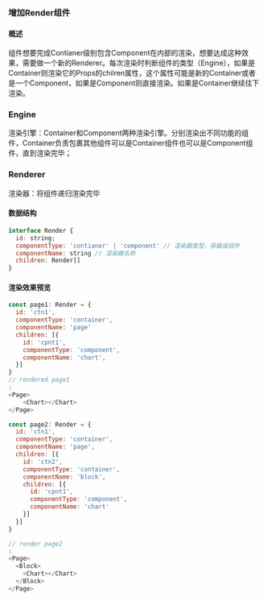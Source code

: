### 增加Render组件
#### 概述
组件想要完成Contianer级别包含Component在内部的渲染，想要达成这种效果，需要做一个新的Renderer。每次渲染时判断组件的类型（Engine），如果是Container则渲染它的Props的chilren属性，这个属性可能是新的Container或者是一个Component，如果是Component则直接渲染。如果是Container继续往下渲染。

### Engine
渲染引擎：Container和Component两种渲染引擎。分别渲染出不同功能的组件，Container负责包裹其他组件可以是Container组件也可以是Component组件，直到渲染完毕；

### Renderer
渲染器：将组件递归渲染完毕

#### 数据结构

```javascript
interface Render {
  id: string;
  componentType: 'contianer' | 'component' // 渲染器类型，容器或组件
  componentName: string // 渲染器名称
  children: Render[]
}
```

#### 渲染效果预览
```javascript
const page1: Render = {
  id: 'ctn1',
  componentType: 'container',
  componentName: 'page'
  children: [{
    id: 'cpnt1',
    componentType: 'component',
    componentName: 'chart',
  }]
}
// rendered page1
:
<Page>
    <Chart></Chart>
</Page>

const page2: Render = {
  id: 'ctn1',
  componentType: 'container',
  componentName: 'page',
  children: [{
    id: 'ctn2',
    componentType: 'container',
    componentName: 'block',
    children: [{
      id: 'cpnt1',
      componentType: 'component',
      componentName: 'chart'
    }]
  }]
}

// render page2
:
<Page>
  <Block>
    <Chart></Chart>
  </Block>
</Page>
```

  

